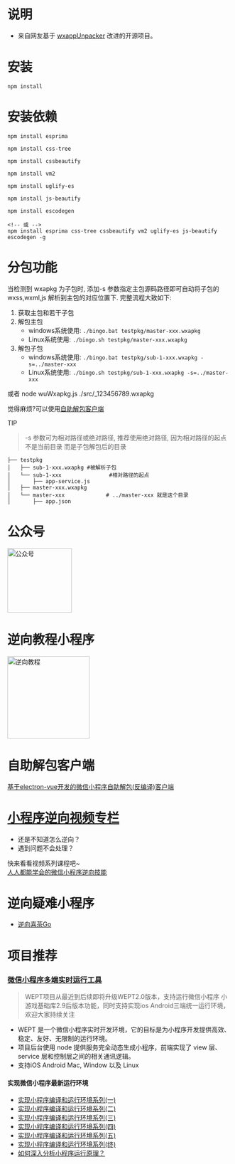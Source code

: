
# 说明
- 来自网友基于 [wxappUnpacker](https://github.com/qwerty472123/wxappUnpacker "wxappUnpacker") 改进的开源项目。

# 安装
```
npm install
```

# 安装依赖
```
npm install esprima
    
npm install css-tree
    
npm install cssbeautify
    
npm install vm2
    
npm install uglify-es
    
npm install js-beautify

npm install escodegen

<!-- 或 -->
npm install esprima css-tree cssbeautify vm2 uglify-es js-beautify escodegen -g
```

# 分包功能

当检测到 wxapkg 为子包时, 添加-s 参数指定主包源码路径即可自动将子包的 wxss,wxml,js 解析到主包的对应位置下. 完整流程大致如下: 
1. 获取主包和若干子包
2. 解包主包  
    - windows系统使用: `./bingo.bat testpkg/master-xxx.wxapkg`
    - Linux系统使用: `./bingo.sh testpkg/master-xxx.wxapkg`
3. 解包子包  
    - windows系统使用: `./bingo.bat testpkg/sub-1-xxx.wxapkg -s=../master-xxx`
    - Linux系统使用:  `./bingo.sh testpkg/sub-1-xxx.wxapkg -s=../master-xxx`

或者 node wuWxapkg.js ./src/_123456789.wxapkg

觉得麻烦?可以使用[自助解包客户端](#自助解包客户端)

TIP
> -s 参数可为相对路径或绝对路径, 推荐使用绝对路径, 因为相对路径的起点不是当前目录 而是子包解包后的目录

```
├── testpkg
│   ├── sub-1-xxx.wxapkg #被解析子包
│   └── sub-1-xxx               #相对路径的起点
│       ├── app-service.js
│   ├── master-xxx.wxapkg
│   └── master-xxx             # ../master-xxx 就是这个目录
│       ├── app.json
```

# 公众号
<img src="geek_road.jpg" alt="公众号" height="145" />  

# 逆向教程小程序
<img src="http://cdn.xuedingmiao.com/nxjc.jpg" alt="逆向教程" height="185" />  

# 自助解包客户端
[基于electron-vue开发的微信小程序自助解包(反编译)客户端](https://github.com/xuedingmiaojun/mp-unpack)

# [小程序逆向视频专栏](https://m.lizhiweike.com/channel2/1037814)
- 还是不知道怎么逆向？
- 遇到问题不会处理？  

快来看看视频系列课程吧~    
[人人都能学会的微信小程序逆向技能](https://m.lizhiweike.com/channel2/1037814)

# 逆向疑难小程序
- [逆向喜茶Go](https://www.bilibili.com/video/BV1Lv411a73w/)

# 项目推荐
### [微信小程序多端实时运行工具](https://github.com/wetools/wept)
> WEPT项目从最近到后续即将升级WEPT2.0版本，支持运行微信小程序 小游戏基础库2.9后版本功能，同时支持实现ios Android三端统一运行环境，欢迎大家持续关注

- WEPT 是一个微信小程序实时开发环境，它的目标是为小程序开发提供高效、稳定、友好、无限制的运行环境。
- 项目后台使用 node 提供服务完全动态生成小程序，前端实现了 view 层、service 层和控制层之间的相关通讯逻辑。
- 支持iOS Android Mac, Window 以及 Linux

#### 实现微信小程序最新运行环境

- [实现小程序编译和运行环境系列(一)](https://mp.weixin.qq.com/s/OjW7GYrNSq-5ojGC3Qa83g)
- [实现小程序编译和运行环境系列(二)](https://mp.weixin.qq.com/s/f6onZC8AWyqg7GL-e0pFXw)
- [实现小程序编译和运行环境系列(三)](https://mp.weixin.qq.com/s/p9xhv1wxhERAn3LlsFVxHA)
- [实现小程序编译和运行环境系列(四)](https://mp.weixin.qq.com/s/StENBEoEIl2_9PrQYl5xkg)
- [实现小程序编译和运行环境系列(五)](https://mp.weixin.qq.com/s/FMrmmAZoayld19WKW75hyQ)
- [实现小程序编译和运行环境系列(终)](https://mp.weixin.qq.com/s/go4imhKuAXv808c52UyiNg)
- [如何深入分析小程序运行原理？](https://mp.weixin.qq.com/s/ZbUFogydJ1d1wGKIjzc21Q)
